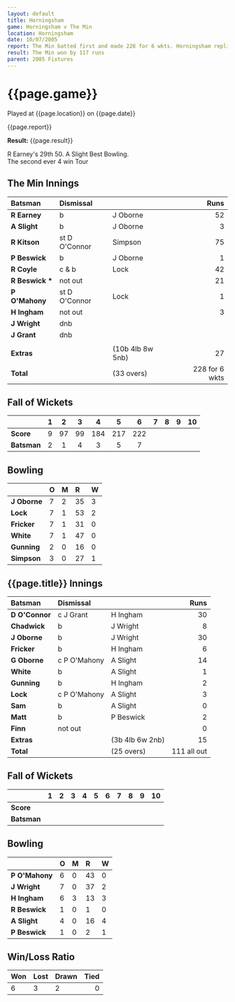 ```yaml
---
layout: default
title: Horningsham
game: Horningsham v The Min
location: Horningsham
date: 10/07/2005
report: The Min batted first and made 228 for 6 wkts. Horningsham replied with 111 all out
result: The Min won by 117 runs
parent: 2005 Fixtures
---
```


# {{page.game}}

Played at {{page.location}} on {{page.date}}

{{page.report}}

**Result:** {{page.result}}

R Earney's 29th 50. A Slight Best Bowling.<br />
The second ever 4 win Tour

## The Min Innings

| Batsman | Dismissal |  | Runs |
|:---|:---|---|---:|
| **R Earney** | b | J Oborne | 52 |
| **A Slight** | b | J Oborne | 3 |
| **R Kitson** | st D O'Connor | Simpson | 75 |
| **P Beswick** | b | J Oborne | 1 |
| **R Coyle** | c & b | Lock | 42 |
| **R Beswick &#42;** | not out |  | 21 |
| **P O'Mahony** | st D O'Connor | Lock | 1 |
| **H Ingham** | not out |  | 3 |
| **J Wright** | dnb |  |  |
| **J Grant** | dnb |  |  |
|  |  |  |  |
| **Extras** | | (10b 4lb 8w 5nb) | 27 |
| **Total** | | (33 overs) | 228 for 6 wkts |

## Fall of Wickets

| | 1 | 2 | 3 | 4 | 5 | 6 | 7 | 8 | 9 | 10 |
|---|:---:|:---:|:---:|:---:|:---:|:---:|:---:|:---:|:---:|:---:|
| **Score** | 9 | 97 | 99 | 184 | 217 | 222 |  |  |  |  |
| **Batsman** | 2 | 1 | 4 | 3 | 5 | 7 |  |  |  |  |

## Bowling

| | O | M | R | W |
|---|:---|:---|:---|:---|
| **J Oborne** | 7 | 2 | 35 | 3 |
| **Lock** | 7 | 1 | 53 | 2 |
| **Fricker** | 7 | 1 | 31 | 0 |
| **White** | 7 | 1 | 47 | 0 |
| **Gunning** | 2 | 0 | 16 | 0 |
| **Simpson** | 3 | 0 | 27 | 1 |

## {{page.title}} Innings

| Batsman | Dismissal |  | Runs |
|:---|:---|---|---:|
| **D O'Connor** | c J Grant | H Ingham | 30 |
| **Chadwick** | b | J Wright | 8 |
| **J Oborne** | b | J Wright | 30 |
| **Fricker** | b | H Ingham | 6 |
| **G Oborne** | c P O'Mahony | A Slight | 14 |
| **White** | b | A Slight  | 1 |
| **Gunning** | b | H Ingham | 2 |
| **Lock** | c P O'Mahony | A Slight | 3 |
| **Sam** | b | A Slight | 0 |
| **Matt** | b | P Beswick | 2 |
| **Finn** | not out |  | 0 |
| **Extras** | | (3b 4lb 6w 2nb) | 15 |
| **Total** | | (25 overs) | 111 all out |

## Fall of Wickets

| | 1 | 2 | 3 | 4 | 5 | 6 | 7 | 8 | 9 | 10 |
|---|:---:|:---:|:---:|:---:|:---:|:---:|:---:|:---:|:---:|:---:|
| **Score** |  |  |  |  |  |  |  |  |  |  |
| **Batsman** |  |  |  |  |  |  |  |  |  |  |

## Bowling

| | O | M | R | W |
|---|:---|:---|:---|:---|
| **P O'Mahony** | 6 | 0 | 43 | 0 |
| **J Wright** | 7 | 0 | 37 | 2 |
| **H Ingham** | 6 | 3 | 13 | 3 |
| **R Beswick** | 1 | 0 | 1 | 0 |
| **A Slight** | 4 | 0 | 16 | 4 |
| **P Beswick** | 1 | 0 | 2 | 1 |

## Win/Loss Ratio

| Won | Lost | Drawn | Tied |
|:---|:---|:---|---:|
| 6 | 3 | 2 | 0 |